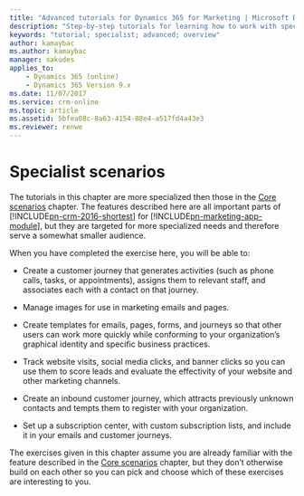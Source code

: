 ```yaml
---
title: "Advanced tutorials for Dynamics 365 for Marketing | Microsoft Docs"
description: "Step-by-step tutorials for learning how to work with specialist user scenarios in Dynamics 365 for Marketing"
keywords: "tutorial; specialist; advanced; overview"
author: kamaybac
ms.author: kamaybac
manager: sakudes
applies_to: 
	- Dynamics 365 (online)
	- Dynamics 365 Version 9.x
ms.date: 11/07/2017
ms.service: crm-online
ms.topic: article
ms.assetid: 5bfea08c-8a63-4154-88e4-a517fd4a43e3
ms.reviewer: renwe
---
```

# Specialist scenarios

The tutorials in this chapter are more specialized then those in the [Core scenarios](basic-tutorials.md) chapter. The features described here are all important parts of [!INCLUDE[pn-crm-2016-shortest](../includes/pn-crm-2016-shortest.md)] for [!INCLUDE[pn-marketing-app-module](../includes/pn-marketing-app-module.md)], but they are targeted for more specialized needs and therefore serve a somewhat smaller audience.  

When you have completed the exercise here, you will be able to:

-   Create a customer journey that generates activities (such as phone calls, tasks, or appointments), assigns them to relevant staff, and associates each with a contact on that journey.

-   Manage images for use in marketing emails and pages.

-   Create templates for emails, pages, forms, and journeys so that other users can work more quickly while conforming to your organization’s graphical identity and specific business practices.

-   Track website visits, social media clicks, and banner clicks so you can use them to score leads and evaluate the effectivity of your website and other marketing channels.

-   Create an inbound customer journey, which attracts previously unknown contacts and tempts them to register with your organization.

-   Set up a subscription center, with custom subscription lists, and include it in your emails and customer journeys.

The exercises given in this chapter assume you are already familiar with the feature described in the [Core scenarios](basic-tutorials.md) chapter, but they don’t otherwise build on each other so you can pick and choose which of these exercises are interesting to you.  

